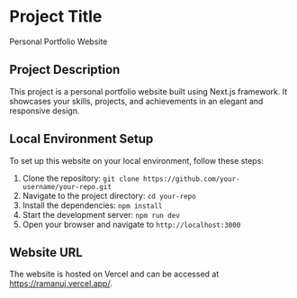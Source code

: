 # Project Title

Personal Portfolio Website

## Project Description

This project is a personal portfolio website built using Next.js framework. It showcases your skills, projects, and achievements in an elegant and responsive design.

## Local Environment Setup

To set up this website on your local environment, follow these steps:

1. Clone the repository: `git clone https://github.com/your-username/your-repo.git`
2. Navigate to the project directory: `cd your-repo`
3. Install the dependencies: `npm install`
4. Start the development server: `npm run dev`
5. Open your browser and navigate to `http://localhost:3000`

## Website URL

The website is hosted on Vercel and can be accessed at https://ramanuj.vercel.app/.
